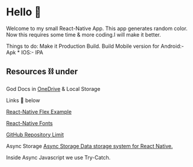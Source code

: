 # Hello :wave:
Welcome to my small React-Native App. This app generates random color.
Now this requires some time & more coding.I will make it better.

Things to do:
Make it Production Build.
Build Mobile version for Android:- Apk * IOS:- IPA 

## Resources :chains:  under
God Docs in [OneDrive](https://rapidqubedigital-my.sharepoint.com/personal/shubhankar_bag_rapidqube_com/_layouts/15/onedrive.aspx) & Local Storage


Links :link: below

[React-Native Flex Example](https://reactnative.dev/docs/layout-props)

[React-Native Fonts](https://directory.vercel.app/)

[GitHub Repository Limit](https://docs.github.com/en/repositories/working-with-files/managing-large-files/about-large-files-on-github)

Async Storage
[ Async Storage Data storage system for React Native.](https://react-native-async-storage.github.io/async-storage/)

Inside Async Javascript we use Try-Catch.